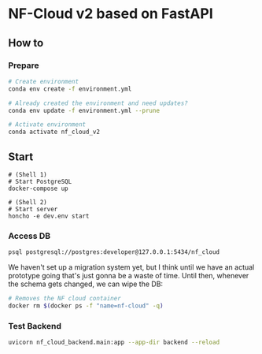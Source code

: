 # NF-Cloud v2 based on FastAPI

## How to

### Prepare

```sh
# Create environment
conda env create -f environment.yml

# Already created the environment and need updates?
conda env update -f environment.yml --prune

# Activate environment
conda activate nf_cloud_v2
```

## Start

```
# (Shell 1)
# Start PostgreSQL
docker-compose up

# (Shell 2)
# Start server
honcho -e dev.env start
```

### Access DB

```sh
psql postgresql://postgres:developer@127.0.0.1:5434/nf_cloud
```

We haven't set up a migration system yet, but I think until we have an actual prototype going that's just gonna be a waste of time.
Until then, whenever the schema gets changed, we can wipe the DB:

```sh
# Removes the NF cloud container
docker rm $(docker ps -f "name=nf-cloud" -q)
```
### Test Backend

```sh
uvicorn nf_cloud_backend.main:app --app-dir backend --reload
```